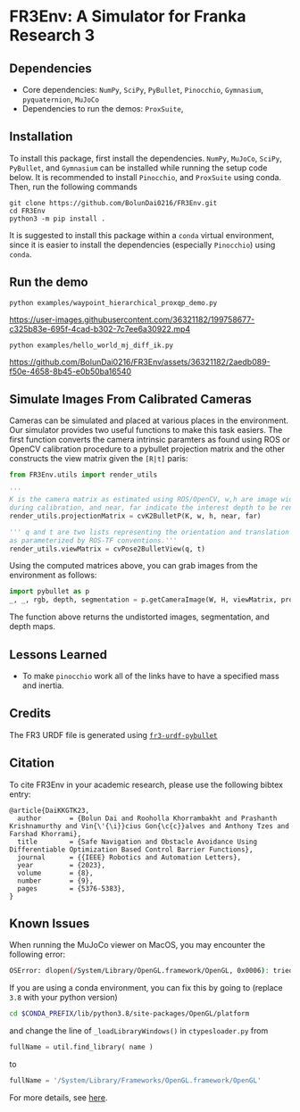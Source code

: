 # FR3Env: A Simulator for Franka Research 3

## Dependencies

- Core dependencies: `NumPy`, `SciPy`, `PyBullet`, `Pinocchio`, `Gymnasium`, `pyquaternion`, `MuJoCo`
- Dependencies to run the demos: `ProxSuite`, 

## Installation

To install this package, first install the dependencies. `NumPy`, `MuJoCo`, `SciPy`, `PyBullet`, and `Gymnasium` can be installed while running the setup code below. It is recommended to install `Pinocchio`, and `ProxSuite` using conda. Then, run the following commands

```console
git clone https://github.com/BolunDai0216/FR3Env.git
cd FR3Env
python3 -m pip install .
```

It is suggested to install this package within a `conda` virtual environment, since it is easier to install the dependencies (especially `Pinocchio`) using `conda`.

## Run the demo

```console
python examples/waypoint_hierarchical_proxqp_demo.py
```

https://user-images.githubusercontent.com/36321182/199758677-c325b83e-695f-4cad-b302-7c7ee6a30922.mp4

```console
python examples/hello_world_mj_diff_ik.py
```

https://github.com/BolunDai0216/FR3Env/assets/36321182/2aedb089-f50e-4658-8b45-e0b50ba16540

## Simulate Images From Calibrated Cameras

Cameras can be simulated and placed at various places in the environment. Our simulator provides two useful functions to make this task easiers. The first function converts the camera intrinsic paramters as found using ROS or OpenCV calibration procedure to a pybullet projection matrix and the other constructs the view matrix given the `[R|t]` paris:

``` python
from FR3Env.utils import render_utils

'''
K is the camera matrix as estimated using ROS/OpenCV, w,h are image width and height 
during calibration, and near, far indicate the interest depth to be rendered''' 
render_utils.projectionMatrix = cvK2BulletP(K, w, h, near, far)

''' q and t are two lists representing the orientation and translation 
as parameterized by ROS-TF conventions.'''
render_utils.viewMatrix = cvPose2BulletView(q, t)
```

Using the computed matrices above, you can grab images from the environment as follows:

``` python
import pybullet as p
_, _, rgb, depth, segmentation = p.getCameraImage(W, H, viewMatrix, projectionMatrix, shadow = True)
```
The function above returns the undistorted images, segmentation, and depth maps. 

## Lessons Learned

- To make `pinocchio` work all of the links have to have a specified mass and inertia.

## Credits

The FR3 URDF file is generated using [`fr3-urdf-pybullet`](https://github.com/RumailM/fr3-urdf-pybullet)

## Citation

To cite FR3Env in your academic research, please use the following bibtex entry:

```
@article{DaiKKGTK23,
  author       = {Bolun Dai and Rooholla Khorrambakht and Prashanth Krishnamurthy and Vin{\'{\i}}cius Gon{\c{c}}alves and Anthony Tzes and Farshad Khorrami},
  title        = {Safe Navigation and Obstacle Avoidance Using Differentiable Optimization Based Control Barrier Functions},
  journal      = {{IEEE} Robotics and Automation Letters},
  year         = {2023},
  volume       = {8},
  number       = {9},
  pages        = {5376-5383},
}
```

## Known Issues

When running the MuJoCo viewer on MacOS, you may encounter the following error:

```bash
OSError: dlopen(/System/Library/OpenGL.framework/OpenGL, 0x0006): tried: '/System/Library/OpenGL.framework/OpenGL' (no such file), '/System/Volumes/Preboot/Cryptexes/OS/System/Library/OpenGL.framework/OpenGL' (no such file), '/System/Library/OpenGL.framework/OpenGL' (no such file, not in dyld cache)
```

If you are using a conda environment, you can fix this by going to (replace `3.8` with your python version)

```bash
cd $CONDA_PREFIX/lib/python3.8/site-packages/OpenGL/platform
```

and change the line of `_loadLibraryWindows()` in `ctypesloader.py` from

```python
fullName = util.find_library( name )
```

to 

```python
fullName = '/System/Library/Frameworks/OpenGL.framework/OpenGL'
```

For more details, see [here](https://stackoverflow.com/a/64021312).

